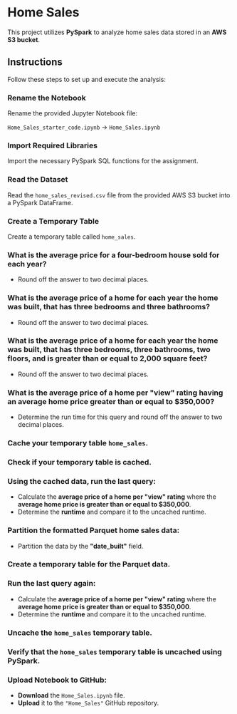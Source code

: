 # Home Sales

This project utilizes **PySpark** to analyze home sales data stored in an **AWS S3 bucket**.

## Instructions

Follow these steps to set up and execute the analysis:

### Rename the Notebook
Rename the provided Jupyter Notebook file:

`Home_Sales_starter_code.ipynb` → `Home_Sales.ipynb`

### Import Required Libraries
Import the necessary PySpark SQL functions for the assignment.

### Read the Dataset
Read the `home_sales_revised.csv` file from the provided AWS S3 bucket into a PySpark DataFrame.

### Create a Temporary Table
Create a temporary table called `home_sales`.

### What is the average price for a four-bedroom house sold for each year?
- Round off the answer to two decimal places.

### What is the average price of a home for each year the home was built, that has three bedrooms and three bathrooms?
- Round off the answer to two decimal places.

### What is the average price of a home for each year the home was built, that has three bedrooms, three bathrooms, two floors, and is greater than or equal to 2,000 square feet?
- Round off the answer to two decimal places.

### What is the average price of a home per "view" rating having an average home price greater than or equal to $350,000?
- Determine the run time for this query and round off the answer to two decimal places.

### Cache your temporary table `home_sales`.

### Check if your temporary table is cached.

### Using the cached data, run the last query:
- Calculate the **average price of a home per "view" rating** where the **average home price is greater than or equal to $350,000**.
- Determine the **runtime** and compare it to the uncached runtime.

### Partition the formatted Parquet home sales data:
- Partition the data by the **"date_built"** field.

### Create a temporary table for the Parquet data.

### Run the last query again:
- Calculate the **average price of a home per "view" rating** where the **average home price is greater than or equal to $350,000**.
- Determine the **runtime** and compare it to the uncached runtime.

### Uncache the `home_sales` temporary table.

### Verify that the `home_sales` temporary table is uncached using PySpark.

### Upload Notebook to GitHub:
- **Download** the `Home_Sales.ipynb` file.
- **Upload** it to the `"Home_Sales"` GitHub repository.
